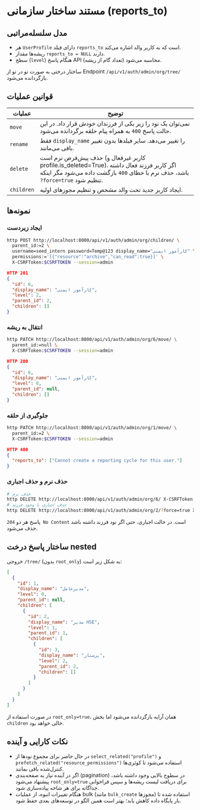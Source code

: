 # مستند ساختار سازمانی (reports_to)

## مدل سلسله‌مراتبی

- هر `UserProfile` دارای فیلد `reports_to` است که به کاربر والد اشاره می‌کند.
- ریشه‌ها مقدار `reports_to = NULL` دارند.
- سطح (`level`) هنگام پاسخ API محاسبه می‌شود (تعداد گام از ریشه).

ساختار درختی به صورت تو در تو از Endpoint `/api/v1/auth/admin/org/tree/` بازگردانده می‌شود.

## قوانین عملیات

| عملیات | توضیح |
|--------|-------|
| `move` | نمی‌توان یک نود را زیر یکی از فرزندان خودش قرار داد. در این حالت پاسخ `400` به همراه پیام حلقه برگردانده می‌شود. |
| `rename` | فقط `display_name` را تغییر می‌دهد. سایر فیلدها بدون تغییر باقی می‌مانند. |
| `delete` | حذف پیش‌فرض نرم است (کاربر غیرفعال و profile.is_deleted=True). اگر کاربر فرزند فعال داشته باشد، حذف نرم با خطای `400` بازگشت داده می‌شود مگر اینکه `?force=true` تنظیم شود. |
| `children` | ایجاد کاربر جدید تحت والد مشخص و تنظیم مجوزهای اولیه. |

## نمونه‌ها

### ایجاد زیردست

```bash
http POST http://localhost:8000/api/v1/auth/admin/org/children/ \
  parent_id:=2 \
  username=seed_intern password=Temp@123 display_name="کارآموز ایمنی" \
  permissions:='[{"resource":"archive","can_read":true}]' \
  X-CSRFToken:$CSRFTOKEN --session=admin
```

```json
HTTP 201
{
  "id": 6,
  "display_name": "کارآموز ایمنی",
  "level": 2,
  "parent_id": 2,
  "children": []
}
```

### انتقال به ریشه

```bash
http PATCH http://localhost:8000/api/v1/auth/admin/org/6/move/ \
  parent_id:=null \
  X-CSRFToken:$CSRFTOKEN --session=admin
```

```json
HTTP 200
{
  "id": 6,
  "display_name": "کارآموز ایمنی",
  "level": 0,
  "parent_id": null,
  "children": []
}
```

### جلوگیری از حلقه

```bash
http PATCH http://localhost:8000/api/v1/auth/admin/org/1/move/ \
  parent_id:=2 \
  X-CSRFToken:$CSRFTOKEN --session=admin
```

```json
HTTP 400
{
  "reports_to": ["Cannot create a reporting cycle for this user."]
}
```

### حذف نرم و حذف اجباری

```bash
# حذف نرم
http DELETE http://localhost:8000/api/v1/auth/admin/org/6/ X-CSRFToken:$CSRFTOKEN --session=admin
# حذف اجباری با وجود فرزند
http DELETE http://localhost:8000/api/v1/auth/admin/org/2/?force=true X-CSRFToken:$CSRFTOKEN --session=admin
```

پاسخ هر دو `204 No Content` است. در حالت اجباری، حتی اگر نود فرزند داشته باشد حذف می‌شود.

## ساختار پاسخ درخت nested

خروجی `/tree/` (بدون `root_only`) به شکل زیر است:

```json
[
  {
    "id": 1,
    "display_name": "مدیرعامل",
    "level": 0,
    "parent_id": null,
    "children": [
      {
        "id": 2,
        "display_name": "مدیر HSE",
        "level": 1,
        "parent_id": 1,
        "children": [
          {
            "id": 3,
            "display_name": "پرستار",
            "level": 2,
            "parent_id": 2,
            "children": []
          }
        ]
      }
    ]
  }
]
```

در صورت استفاده از `root_only=true`، همان آرایه بازگردانده می‌شود اما بخش `children` خالی خواهد بود.

## نکات کارایی و آینده

- در حال حاضر برای مجموع نودها از `select_related("profile")` و `prefetch_related("resource_permissions")` استفاده می‌شود تا کوئری‌ها کنترل‌شده باقی بمانند.
- اگر در آینده نیاز به صفحه‌بندی (pagination) در سطوح بالایی وجود داشته باشد، پیشنهاد می‌شود `root_only=true` برای دریافت لیست ریشه‌ها و سپس فراخوانی جداگانه برای هر شاخه پیاده‌سازی شود.
- هنگام تغییرات انبوه، از عملیات bulk (مانند `bulk_create` مجوزها) استفاده شده تا بار پایگاه داده کاهش یابد؛ بهتر است همین الگو در توسعه‌های بعدی حفظ شود.
